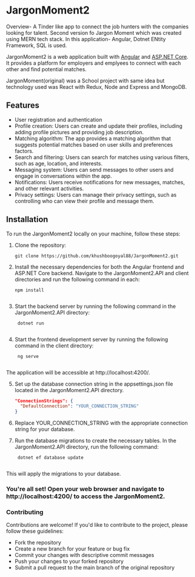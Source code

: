 # JargonMoment2


Overview- A Tinder like app to connect the job hunters with the companies looking for talent. Second version fo Jargon Moment which was created using MERN tech stack.
In this application- Angular, Dotnet ENtity Framework, SQL is used.


JargonMoment2 is a web application built with [Angular](https://angular.io/) and [ASP.NET Core](https://dotnet.microsoft.com/apps/aspnet). It provides a platform for employers and emplyees to connect with each other and find potential matches.

JargonMoment(original) was a School project with same idea but technology used was React with Redux, Node and Express and MongoDB.

## Features

- User registration and authentication
- Profile creation: Users can create and update their profiles, including adding profile pictures and providing job description.
- Matching algorithm: The app provides a matching algorithm that suggests potential matches based on user skills and preferences factors.
- Search and filtering: Users can search for matches using various filters, such as age, location, and interests.
- Messaging system: Users can send messages to other users and engage in conversations within the app.
- Notifications: Users receive notifications for new messages, matches, and other relevant activities.
- Privacy settings: Users can manage their privacy settings, such as controlling who can view their profile and message them.

## Installation

To run the JargonMoment2 locally on your machine, follow these steps:

1. Clone the repository:

   ```shell
   git clone https://github.com/khushboogoyal88/JargonMoment2.git
   
2. Install the necessary dependencies for both the Angular frontend and ASP.NET Core backend. Navigate to the JargonMoment2.API and client directories and run the following command in each:

   ```shell
   npm install
  
3. Start the backend server by running the following command in the JargonMoment2.API directory:
 
   ```shell
    dotnet run
  
4. Start the frontend development server by running the following command in the client directory:
 
   ```shell
    ng serve
  
 The application will be accessible at http://localhost:4200/.


5. Set up the database connection string in the appsettings.json file located in the JargonMoment2.API directory.

   ```json
   "ConnectionStrings": {
     "DefaultConnection": "YOUR_CONNECTION_STRING"
   }

6. Replace YOUR_CONNECTION_STRING with the appropriate connection string for your database.

7. Run the database migrations to create the necessary tables. In the JargonMoment2.API directory, run the following command:

   ```shell
    dotnet ef database update
    
 This will apply the migrations to your database.


### You're all set! Open your web browser and navigate to http://localhost:4200/ to access the JargonMoment2.

### Contributing

Contributions are welcome! If you'd like to contribute to the project, please follow these guidelines:
- Fork the repository
- Create a new branch for your feature or bug fix
- Commit your changes with descriptive commit messages
- Push your changes to your forked repository
- Submit a pull request to the main branch of the original repository

